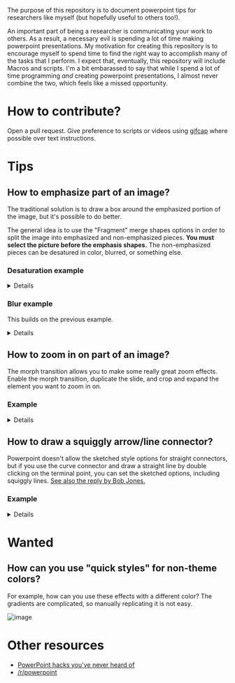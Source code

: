 The purpose of this repository is to document powerpoint tips for researchers like myself (but hopefully useful to others too!).

An important part of being a researcher is communicating your work to others.  As a result, a necessary evil is spending a lot of time making powerpoint presentations.  My motivation for creating this repository is to encourage myself to spend time to find the right way to accomplish many of the tasks that I perform.  I expect that, eventually, this repository will include Macros and scripts.  I'm a bit embarassed to say that while I spend a lot of time programming *and* creating powerpoint presentations, I almost never combine the two, which feels like a missed opportunity.

# How to contribute?

Open a pull request.  Give preference to scripts or videos using [gifcap](https://gifcap.dev/) where possible over text instructions.

# Tips

## How to emphasize part of an image?

The traditional solution is to draw a box around the emphasized portion of the image, but it's possible to do better.

The general idea is to use the "Fragment" merge shapes options in order to split the image into emphasized and non-emphasized pieces.  **You must select the picture before the emphasis shapes.** The non-emphasized pieces can be desatured in color, blurred, or something else.

### Desaturation example
<details>

![Fragment example](videos/image-emphasis/emph1.gif)

</details>

### Blur example
This builds on the previous example.
<details>

![Blur example](videos/image-emphasis/emph2.gif)

</details>

## How to zoom in on part of an image?

The morph transition allows you to make some really great zoom effects.  Enable the morph transition, duplicate the slide, and crop and expand the element you want to zoom in on.

### Example
<details>

![How to create zoom effect](videos/zoom/zoom1.gif)

![Preview of advancing and backing slide](videos/zoom/zoom2.gif)

</details>

## How to draw a squiggly arrow/line connector?

Powerpoint doesn't allow the sketched style options for straight connectors, but if you use the curve connector and draw a straight line by double clicking on the terminal point, you can set the sketched options, including squiggly lines.  [See also the reply by Bob Jones.](https://answers.microsoft.com/en-us/msoffice/forum/all/why-is-sketched-line-grayed-out-in-word-and/a4e56375-d78c-46c1-905c-96e590e07929#:~:text=Sorry%20if%20this,Regards%2C%0ABob%20J.)

### Example
<details>

![How to create squiggly line arrow](videos/squiggly-line/squiggle.gif)

∂</details>

# Wanted

## How can you use "quick styles" for non-theme colors?

For example, how can you use these effects with a different color?  The gradients are complicated, so manually replicating it is not easy.

![image](https://github.com/edmcman/powerpoint-tips/assets/1017189/2fbd1fb3-8096-45c8-be33-85dd69a21ada)

# Other resources

* [PowerPoint hacks you've never heard of](https://www.mauriziolacava.com/en/10-powerpoint-hacks-you-never-heard-of/#1_make_multiple_images_the_same_size)
* [/r/powerpoint](https://www.reddit.com/r/powerpoint)
